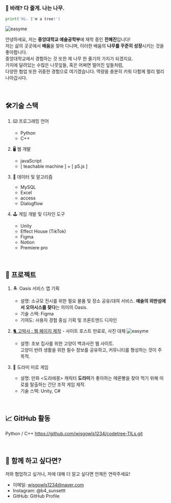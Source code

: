 ### 🌳 바래? 다 줄게. 나는 나무.
```py
print('Hi. I'm a tree!')
```

![easyme](https://i.pinimg.com/736x/10/38/be/1038bed4e7c787fc145af14dd6b57ced.jpg)

안녕하세요, 저는 **중앙대학교 예술공학부**에 재학 중인 **전혜진**입니다! <br>
저는 삶의 곳곳에서 **배움**을 찾아 다니며, 이러한 배움의 **나무를 꾸준히 성장**시키는 것을 좋아합니다. <br>
중앙대학교에서 경험하는 것 또한 제 나무 한 줄기의 가지가 되겠지요. <br>
가지에 달려있는 수많은 나뭇잎들, 혹은 어쩌면 떨어진 잎들처럼, <br>
다양한 협업 또한 귀중한 경험으로 여기겠습니다. 역량을 충분히 키워 다함께 멀리 멀리 나아갑시다.

<br>

## 🛠기술 스택
1. ⌨️ 프로그래밍 언어
    - Python
    - C++

2. 🖥️ 웹 개발
    - javaScript
    - [ teachable machine ] + [ p5.js ]

3. 👤 데이터 및 알고리즘
    - MySQL
    - Excel
    - access
    - Dialogflow

4. 🕹️ 게임 개발 및 디자인 도구
    - Unity
    - Effect House (TikTok)
    - Figma
    - Notion
    - Premiere pro
  
<br>

## 💼 프로젝트
1. 🏝️ Oasis 서비스 앱 기획
    - 설명: 소규모 전시를 위한 필요 물품 및 장소 공유/대여 서비스. **예술의 외딴섬에서 오아시스를 찾다**는 의미의 Oasis.
    - 기술 스택: Figma
    - 기여도: 사용자 경험 중심 기획 및 프론트엔드 디자인


2. [🐈 고박사 : 웹 페이지 제작](http://jeonhyejin01.42web.io/) - 사이트 호스트 만료로, 사진 대체
![easyme](/assets/readme/Downroad/gobaksa.jpg)

    - 설명: 초보 집사를 위한 고양이 백과사전 웹 사이트. <br>고양이 반려 생활을 위한 필수 정보를 공유하고, 커뮤니티를 형성하는 것이 주 목적.

3. 🥐 도라미 미로 게임
    - 설명: 만화 <도라에몽> 캐릭터 **도라미**가 좋아하는 메론빵을 찾아 먹기 위해 미로를 탈출하는 간단 조작 게임 제작.
    - 기술 스택: Unity, C#

<br>

## 📈 GitHub 활동
<codetree> Python / C++
https://github.com/wjsgowls1234/codetree-TILs.git

<br>

## 🤝 함께 하고 싶다면?
저와 협업하고 싶거나, 저에 대해 더 알고 싶다면 언제든 연락주세요!

- 이메일: wjsgowls1234@naver.com
- Instagram: @b4_sunsettt
- GitHub: GitHub Profile
